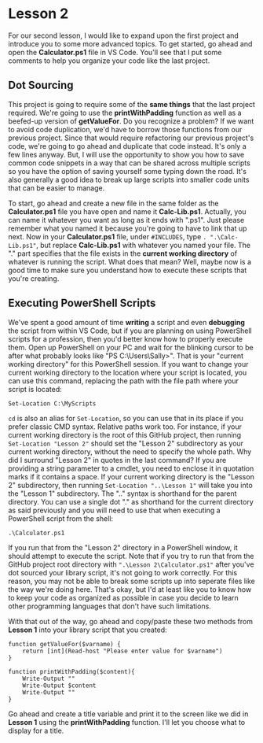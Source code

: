 # Lesson 2

For our second lesson, I would like to expand upon the first project and introduce you to some more advanced topics. To get started, go ahead and open the **Calculator.ps1** file in VS Code. You'll see that I put some comments to help you organize your code like the last project. 

## Dot Sourcing

This project is going to require some of the **same things** that the last project required. We're going to use the **printWithPadding** function as well as a beefed-up version of **getValueFor**. Do you recognize a problem? If we want to avoid code duplication, we'd have to borrow those functions from our previous project. Since that would require refactoring our previous project's code, we're going to go ahead and duplicate that code instead. It's only a few lines anyway. But, I will use the opportunity to show you how to save common code snippets in a way that can be shared across multiple scripts so you have the option of saving yourself some typing down the road. It's also generally a good idea to break up large scripts into smaller code units that can be easier to manage. 

To start, go ahead and create a new file in the same folder as the **Calculator.ps1** file you have open and name it **Calc-Lib.ps1**. Actually, you can name it whatever you want as long as it ends with ".ps1". Just please remember what you named it because you're going to have to link that up next. Now in your **Calculator.ps1** file, under `#INCLUDES`, type `. ".\Calc-Lib.ps1"`, but replace **Calc-Lib.ps1** with whatever you named your file. The ".\" part specifies that the file exists in the **current working directory** of whatever is running the script. What does that mean? Well, maybe now is a good time to make sure you understand how to execute these scripts that you're creating.

## Executing PowerShell Scripts

We've spent a good amount of time **writing** a script and even **debugging** the script from within VS Code, but if you are planning on using PowerShell scripts for a profession, then you'd better know how to properly execute them. Open up PowerShell on your PC and wait for the blinking cursor to be after what probably looks like "PS C:\Users\Sally>". That is your "current working directory" for this PowerShell session. If you want to change your current working directory to the location where your script is located, you can use this command, replacing the path with the file path where your script is located:

```
Set-Location C:\MyScripts
```

`cd` is also an alias for `Set-Location`, so you can use that in its place if you prefer classic CMD syntax. Relative paths work too. For instance, if your current working directory is the root of this GitHub project, then running `Set-Location "Lesson 2"` should set the "Lesson 2" subdirectory as your current working directory, without the need to specify the whole path. Why did I surround "Lesson 2" in quotes in the last command? If you are providing a string parameter to a cmdlet, you need to enclose it in quotation marks if it contains a space. If your current working directory is the "Lesson 2" subdirectory, then running `Set-Location "..\Lesson 1"` will take you into the "Lesson 1" subdirectory. The ".." syntax is shorthand for the parent directory. You can use a single dot "." as shorthand for the current directory as said previously and you will need to use that when executing a PowerShell script from the shell:

```
.\Calculator.ps1
```

If you run that from the "Lesson 2" directory in a PowerShell window, it should attempt to execute the script. Note that if you try to run that from the GitHub project root directory with `".\Lesson 2\Calculator.ps1"` after you've dot sourced your library script, it's not going to work correctly. For this reason, you may not be able to break some scripts up into seperate files like the way we're doing here. That's okay, but I'd at least like you to know how to keep your code as organized as possible in case you decide to learn other programming languages that don't have such limitations.

With that out of the way, go ahead and copy/paste these two methods from **Lesson 1** into your library script that you created:

```
function getValueFor($varname) {
    return [int](Read-host "Please enter value for $varname")
}

function printWithPadding($content){
    Write-Output ""
    Write-Output $content
    Write-Output ""
}
```

Go ahead and create a title variable and print it to the screen like we did in **Lesson 1** using the **printWithPadding** function. I'll let you choose what to display for a title.

